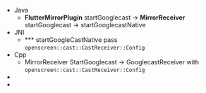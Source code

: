 - Java
	- **FlutterMirrorPlugin** startGooglecast -> **MirrorReceiver** startGooglecast -> startGooglecastNative
- JNI
	- *** startGoogleCastNative pass `openscreen::cast::CastReceiver::Config`
- Cpp
	- MirrorReceiver StartGooglecast -> GooglecastReceiver with `openscreen::cast::CastReceiver::Config`
-
-
